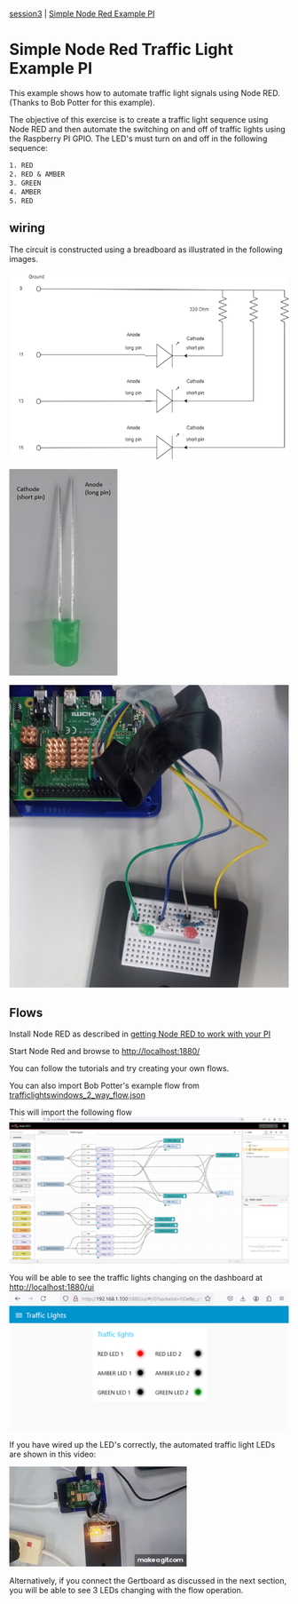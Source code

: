 [session3](../../session3/) | [Simple Node Red Example PI](../docs/Simple-Pi-NodeRed.md)

# Simple Node Red Traffic Light Example PI

This example shows how to automate traffic light signals using Node RED.
(Thanks to Bob Potter for this example).

The objective of this exercise is to create a traffic light sequence using Node RED and then automate the switching on and off of traffic lights using the Raspberry PI GPIO.
The LED's must turn on and off in the following sequence:

```
1. RED
2. RED & AMBER
3. GREEN
4. AMBER
5. RED
```

## wiring

The circuit is constructed using a breadboard as illustrated in the following images.

   ![alt text](../docs/images/pi-node-red-gpio.drawio.png "Figure gpi-node-red-gpio.drawio.png")
   
   ![alt text](../docs/images/LED-image.png "Figure LED-image.png")
   
   ![alt text](../docs/images/piCircuit-example1.png "Figure piCircuit-example1.png")

## Flows

Install Node RED as described in [getting Node RED to work with your PI](../docs/Node-Red-Intro.md)

Start Node Red and browse to [http://localhost:1880/](http://localhost:1880/)

You can follow the tutorials and try creating your own flows.

You can also import Bob Potter's example flow from [trafficlightswindows_2_way_flow.json](../../session3/code/trafficlightswindows_2_way_flow.json)

This will import the following flow
   ![alt text](../docs/images/TraficLightsFlow.png "Figure TraficLightsFlow.png")

You will be able to see the traffic lights changing on the dashboard at [http://localhost:1880/ui](http://localhost:1880/ui)
   ![alt text](../docs/images/TraficLightsUI.png "Figure TraficLightsUI.png")

If you have wired up the LED's correctly, the automated traffic light LEDs are shown in this video: 

   ![alt text](../docs/images/led_experiment.gif)
   
Alternatively, if you connect the Gertboard as discussed in the next section, you will be able to see 3 LEDs changing with the flow operation.




